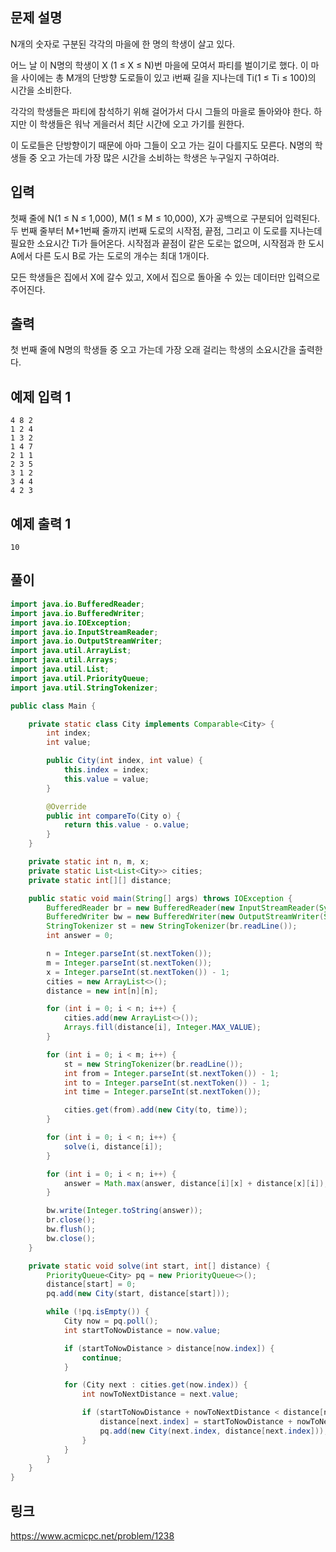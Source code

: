 ## 문제 설명
N개의 숫자로 구분된 각각의 마을에 한 명의 학생이 살고 있다.

어느 날 이 N명의 학생이 X (1 ≤ X ≤ N)번 마을에 모여서 파티를 벌이기로 했다. 이 마을 사이에는 총 M개의 단방향 도로들이 있고 i번째 길을 지나는데 Ti(1 ≤ Ti ≤ 100)의 시간을 소비한다.

각각의 학생들은 파티에 참석하기 위해 걸어가서 다시 그들의 마을로 돌아와야 한다. 하지만 이 학생들은 워낙 게을러서 최단 시간에 오고 가기를 원한다.

이 도로들은 단방향이기 때문에 아마 그들이 오고 가는 길이 다를지도 모른다. N명의 학생들 중 오고 가는데 가장 많은 시간을 소비하는 학생은 누구일지 구하여라.

## 입력
첫째 줄에 N(1 ≤ N ≤ 1,000), M(1 ≤ M ≤ 10,000), X가 공백으로 구분되어 입력된다. 두 번째 줄부터 M+1번째 줄까지 i번째 도로의 시작점, 끝점, 그리고 이 도로를 지나는데 필요한 소요시간 Ti가 들어온다. 시작점과 끝점이 같은 도로는 없으며, 시작점과 한 도시 A에서 다른 도시 B로 가는 도로의 개수는 최대 1개이다.

모든 학생들은 집에서 X에 갈수 있고, X에서 집으로 돌아올 수 있는 데이터만 입력으로 주어진다.

## 출력
첫 번째 줄에 N명의 학생들 중 오고 가는데 가장 오래 걸리는 학생의 소요시간을 출력한다.

## 예제 입력 1 
```
4 8 2
1 2 4
1 3 2
1 4 7
2 1 1
2 3 5
3 1 2
3 4 4
4 2 3
```

## 예제 출력 1 
```
10
```

## 풀이
```java
import java.io.BufferedReader;
import java.io.BufferedWriter;
import java.io.IOException;
import java.io.InputStreamReader;
import java.io.OutputStreamWriter;
import java.util.ArrayList;
import java.util.Arrays;
import java.util.List;
import java.util.PriorityQueue;
import java.util.StringTokenizer;

public class Main {

	private static class City implements Comparable<City> {
		int index;
		int value;

		public City(int index, int value) {
			this.index = index;
			this.value = value;
		}

		@Override
		public int compareTo(City o) {
			return this.value - o.value;
		}
	}

	private static int n, m, x;
	private static List<List<City>> cities;
	private static int[][] distance;

	public static void main(String[] args) throws IOException {
		BufferedReader br = new BufferedReader(new InputStreamReader(System.in));
		BufferedWriter bw = new BufferedWriter(new OutputStreamWriter(System.out));
		StringTokenizer st = new StringTokenizer(br.readLine());
		int answer = 0;

		n = Integer.parseInt(st.nextToken());
		m = Integer.parseInt(st.nextToken());
		x = Integer.parseInt(st.nextToken()) - 1;
		cities = new ArrayList<>();
		distance = new int[n][n];

		for (int i = 0; i < n; i++) {
			cities.add(new ArrayList<>());
			Arrays.fill(distance[i], Integer.MAX_VALUE);
		}

		for (int i = 0; i < m; i++) {
			st = new StringTokenizer(br.readLine());
			int from = Integer.parseInt(st.nextToken()) - 1;
			int to = Integer.parseInt(st.nextToken()) - 1;
			int time = Integer.parseInt(st.nextToken());

			cities.get(from).add(new City(to, time));
		}

		for (int i = 0; i < n; i++) {
			solve(i, distance[i]);
		}

		for (int i = 0; i < n; i++) {
			answer = Math.max(answer, distance[i][x] + distance[x][i]);
		}

		bw.write(Integer.toString(answer));
		br.close();
		bw.flush();
		bw.close();
	}

	private static void solve(int start, int[] distance) {
		PriorityQueue<City> pq = new PriorityQueue<>();
		distance[start] = 0;
		pq.add(new City(start, distance[start]));

		while (!pq.isEmpty()) {
			City now = pq.poll();
			int startToNowDistance = now.value;

			if (startToNowDistance > distance[now.index]) {
				continue;
			}

			for (City next : cities.get(now.index)) {
				int nowToNextDistance = next.value;

				if (startToNowDistance + nowToNextDistance < distance[next.index]) {
					distance[next.index] = startToNowDistance + nowToNextDistance;
					pq.add(new City(next.index, distance[next.index]));
				}
			}
		}
	}
}
```

## 링크
https://www.acmicpc.net/problem/1238
